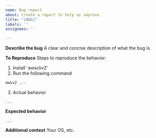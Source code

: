 ```yaml
---
name: Bug report
about: Create a report to help us improve
title: "[BUG]"
labels: ''
assignees: ''

---
```


**Describe the bug**
A clear and concise description of what the bug is.

**To Reproduce**
Steps to reproduce the behavior:
1. Install 'awscliv2'
2. Run the following command

```bash
awsv2 ...
```

3. Actual behavior

```
...
```

**Expected behavior**

```
...
```

**Additional context**
Your OS, etc.